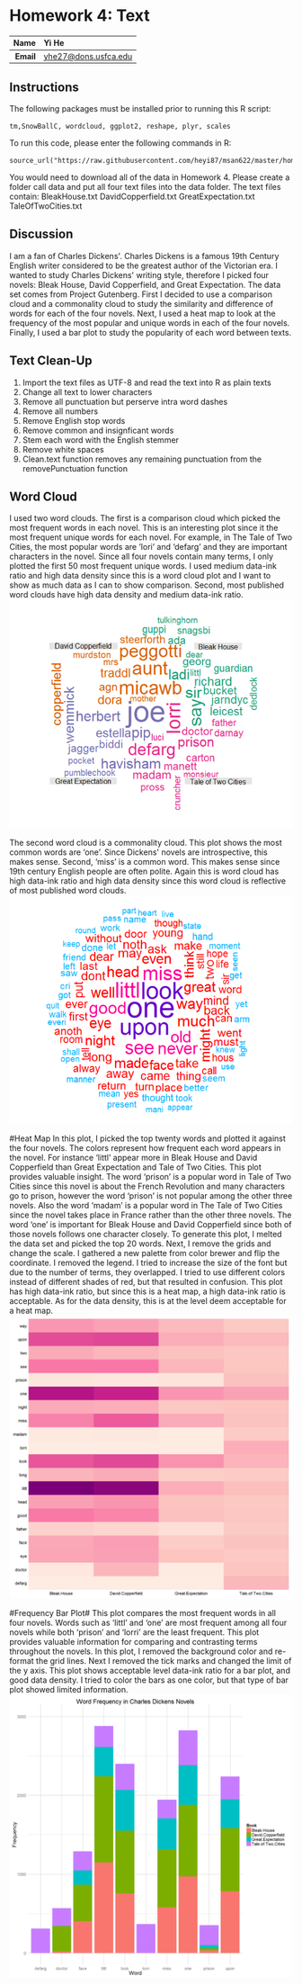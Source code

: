 Homework 4: Text
==============================

| **Name**  | Yi He  |
|----------:|:-------------|
| **Email** | yhe27@dons.usfca.edu |

## Instructions ##

The following packages must be installed prior to running this R script:
```
tm,SnowBallC, wordcloud, ggplot2, reshape, plyr, scales
```

To run this code, please enter the following commands in R:
```
source_url("https://raw.githubusercontent.com/heyi87/msan622/master/homework4/YiHW4.R")
```
You would need to download all of the data in Homework 4. Please create a folder call data and put all four text files into the data folder. The text files contain:
BleakHouse.txt
DavidCopperfield.txt
GreatExpectation.txt
TaleOfTwoCities.txt

## Discussion ##

I am a fan of Charles Dickens'. Charles Dickens is a famous 19th Century English writer considered to be the greatest author of the Victorian era. I wanted to study Charles Dickens' writing style, therefore I picked four novels: Bleak House, David Copperfield, and Great Expectation. The data set comes from Project Gutenberg. First I decided to use a comparison cloud and a commonality cloud to study the similarity and difference of words for each of the four novels. Next, I used a heat map to look at the frequency of the most popular and unique words in each of the four novels. Finally, I used a bar plot to study the popularity of each word between texts. 

## Text Clean-Up ##
1. Import the text files as UTF-8 and read the text into R as plain texts
2. Change all text to lower characters
3. Remove all punctuation but perserve intra word dashes
4. Remove all numbers
5. Remove English stop words
6. Remove common and insignficant words
7. Stem each word with the English stemmer
8. Remove white spaces
9. Clean.text function removes any remaining punctuation from the removePunctuation function

## Word Cloud ##

I used two word clouds. The first is a comparison cloud which picked the most frequent words in each novel. This is an interesting plot since it the most frequent unique words for each novel. For example, in The Tale of Two Cities, the most popular words are ’lori’ and ‘defarg’ and they are important characters in the novel. Since all four novels contain many terms, I only plotted the first 50 most frequent unique words. I used medium data-ink ratio and high data density since this is a word cloud plot and I want to show as much data as I can to show comparison. Second, most published word clouds have high data density and medium data-ink ratio.
![IMAGE](Yi_Comparison.png)

The second word cloud is a commonality cloud. This plot shows the most common words are ‘one’. Since Dickens' novels are introspective, this makes sense. Second, ‘miss’ is a common word. This makes sense since 19th century English people are often polite. Again this is word cloud has high data-ink ratio and high data density since this word cloud is reflective of most published word clouds. 
![IMAGE](Yi_Commonality.png)

#Heat Map
In this plot, I picked the top twenty words and plotted it against the four novels. The colors represent how frequent each word appears in the novel. For instance ‘littl’ appear more in Bleak House and David Copperfield than Great Expectation and Tale of Two Cities. This plot provides valuable insight. The word ‘prison’ is a popular word in Tale of Two Cities since this novel is about the French Revolution and many characters go to prison, however the word ‘prison’ is not popular among the other three novels. Also the word ‘madam’ is a popular word in The Tale of Two Cities since the novel takes place in France rather than the other three novels. The word ‘one’ is important for Bleak House and David Copperfield since both of those novels follows one character closely.
To generate this plot, I melted the data set and picked the top 20 words. Next, I remove the grids and change the scale. I gathered a new palette from color brewer and flip the coordinate. I removed the legend. I tried to increase the size of the font but due to the number of terms, they overlapped. I tried to use different colors instead of different shades of red, but that resulted in confusion. This plot has high data-ink ratio, but since this is a heat map, a high data-ink ratio is acceptable. As for the data density, this is at the level deem acceptable for a heat map.
![IMAGE](Yi_HeatMap.png)


#Frequency Bar Plot#
This plot compares the most frequent words in all four novels. Words such as ‘littl’ and ‘one’ are most frequent among all four novels while both ‘prison’ and ‘lorri’ are the least frequent. This plot provides valuable information for comparing and contrasting terms throughout the novels. In this plot, I removed the background color and re-format the grid lines. Next I removed the tick marks and changed the limit of the y axis. This plot shows acceptable level data-ink ratio for a bar plot, and good data density. I tried to color the bars as one color, but that type of bar plot showed limited information.
![IMAGE](Yi_BarPlot.png)



